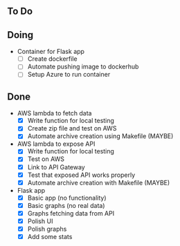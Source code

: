## To Do


## Doing

- Container for Flask app
    * [ ] Create dockerfile
    * [ ] Automate pushing image to dockerhub
    * [ ] Setup Azure to run container

## Done

- AWS lambda to fetch data
    * [x] Write function for local testing
    * [x] Create zip file and test on AWS
    * [x] Automate  archive creation using Makefile (MAYBE)
- AWS lambda to expose API
    * [x] Write function for local testing
    * [x] Test on AWS
    * [x] Link to API Gateway
    * [x] Test that exposed API works properly
    * [x] Automate archive creation with Makefile (MAYBE)
- Flask app
    * [x] Basic app (no functionality)
    * [x] Basic graphs (no real data)
    * [x] Graphs fetching data from API
    * [x] Polish UI
    * [x] Polish graphs
    * [x] Add some stats
